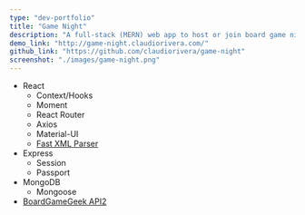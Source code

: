 ```yaml
---
type: "dev-portfolio"
title: "Game Night"
description: "A full-stack (MERN) web app to host or join board game nights."
demo_link: "http://game-night.claudiorivera.com/"
github_link: "https://github.com/claudiorivera/game-night"
screenshot: "./images/game-night.png"
---
```


- React
  - Context/Hooks
  - Moment
  - React Router
  - Axios
  - Material-UI
  - [Fast XML Parser](https://github.com/NaturalIntelligence/fast-xml-parser)
- Express
  - Session
  - Passport
- MongoDB
  - Mongoose
- [BoardGameGeek API2](https://boardgamegeek.com/wiki/page/BGG_XML_API2)
